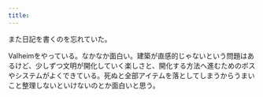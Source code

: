 ```yaml
---
title: 
---
```


また日記を書くのを忘れていた。

Valheimをやっている。なかなか面白い。建築が直感的じゃないという問題はあるけど、少しずつ文明が開化していく楽しさと、開化する方法へ進むためのボスやシステムがよくできている。死ぬと全部アイテムを落としてしまうからうまいこと整理しないといけないのとか面白いと思う。